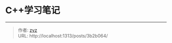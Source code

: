 # C&#43;&#43;学习笔记




---

> 作者: [zyz](https://github.com/YouZhiZheng)  
> URL: http://localhost:1313/posts/3b2b064/  


